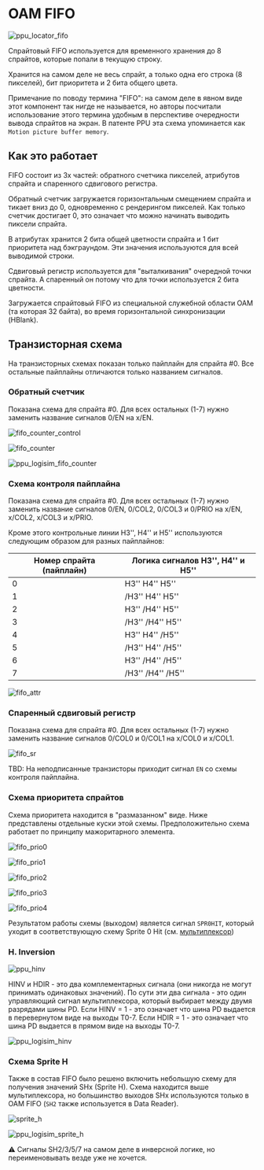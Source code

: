 # OAM FIFO

![ppu_locator_fifo](/BreakingNESWiki/imgstore/ppu/ppu_locator_fifo.jpg)

Спрайтовый FIFO используется для временного хранения до 8 спрайтов, которые попали в текущую строку.

Хранится на самом деле не весь спрайт, а только одна его строка (8 пикселей), бит приоритета и 2 бита общего цвета.

Примечание по поводу термина "FIFO": на самом деле в явном виде этот компонент так нигде не называется, но авторы посчитали использование этого термина удобным в перспективе очередности вывода спрайтов на экран. В патенте PPU эта схема упоминается как `Motion picture buffer memory`.

## Как это работает

FIFO состоит из 3х частей: обратного счетчика пикселей, атрибутов спрайта и спаренного сдвигового регистра.

Обратный счетчик загружается горизонтальным смещением спрайта и тикает вниз до 0, одновременно с рендерингом пикселей. Как только счетчик достигает 0, это означает что можно начинать выводить пиксели спрайта.

В атрибутах хранится 2 бита общей цветности спрайта и 1 бит приоритета над бэкграундом. Эти значения используются для всей выводимой строки.

Сдвиговый регистр используется для "выталкивания" очередной точки спрайта. А спаренный он потому что для точки используется 2 бита цветности.

Загружается спрайтовый FIFO из специальной служебной области OAM (та которая 32 байта), во время горизонтальной синхронизации (HBlank).

## Транзисторная схема

На транзисторных схемах показан только пайплайн для спрайта #0. Все остальные пайплайны отличаются только названием сигналов.

### Обратный счетчик

Показана схема для спрайта #0. Для всех остальных (1-7) нужно заменить название сигналов 0/EN на x/EN.

![fifo_counter_control](/BreakingNESWiki/imgstore/ppu/fifo_counter_control.jpg)

![fifo_counter](/BreakingNESWiki/imgstore/ppu/fifo_counter.jpg)

![ppu_logisim_fifo_counter](/BreakingNESWiki/imgstore/ppu/ppu_logisim_fifo_counter.jpg)

### Схема контроля пайплайна

Показана схема для спрайта #0. Для всех остальных (1-7) нужно заменить название сигналов 0/EN, 0/COL2, 0/COL3 и 0/PRIO на x/EN, x/COL2, x/COL3 и x/PRIO.

Кроме этого контрольные линии H3'', H4'' и H5'' используются следующим образом для разных пайплайнов:

|Номер спрайта (пайплайн)|Логика сигналов H3'', H4'' и H5''|
|---|---|
|0|H3'' H4'' H5''| 
|1|/H3'' H4'' H5''|
|2|H3'' /H4'' H5''|
|3|/H3'' /H4'' H5''|
|4|H3'' H4'' /H5''|
|5|/H3'' H4'' /H5''|
|6|H3'' /H4'' /H5''|
|7|/H3'' /H4'' /H5''|

![fifo_attr](/BreakingNESWiki/imgstore/ppu/fifo_attr.jpg)

### Спаренный сдвиговый регистр

Показана схема для спрайта #0. Для всех остальных (1-7) нужно заменить название сигналов 0/COL0 и 0/COL1 на x/COL0 и x/COL1.

![fifo_sr](/BreakingNESWiki/imgstore/ppu/fifo_sr.jpg)

TBD: На неподписанные транзисторы приходит сигнал `EN` со схемы контроля пайплайна.

### Схема приоритета спрайтов

Схема приоритета находится в "размазанном" виде. Ниже представлены отдельные куски этой схемы.
Предположительно схема работает по принципу мажоритарного элемента.

![fifo_prio0](/BreakingNESWiki/imgstore/ppu/fifo_prio0.jpg)

![fifo_prio1](/BreakingNESWiki/imgstore/ppu/fifo_prio1.jpg)

![fifo_prio2](/BreakingNESWiki/imgstore/ppu/fifo_prio2.jpg)

![fifo_prio3](/BreakingNESWiki/imgstore/ppu/fifo_prio3.jpg)

![fifo_prio4](/BreakingNESWiki/imgstore/ppu/fifo_prio4.jpg)

Результатом работы схемы (выходом) является сигнал `SPR0HIT`, который уходит в соответствующую схему Sprite 0 Hit (см. [мультиплексор](mux.md))

### H. Inversion

![ppu_hinv](/BreakingNESWiki/imgstore/ppu/ppu_hinv.jpg)

HINV и HDIR - это два комплементарных сигнала (они никогда не могут принимать одинаковых значений). По сути эти два сигнала - это один управляющий сигнал мультиплексора, который выбирает между двумя разрядами шины PD. Если HINV = 1 - это означает что шина PD выдается в перевернутом виде на выходы T0-7. Если HDIR = 1 - это означает что шина PD выдается в прямом виде на выходы T0-7.

![ppu_logisim_hinv](/BreakingNESWiki/imgstore/ppu/ppu_logisim_hinv.jpg)

### Схема Sprite H

Также в состав FIFO было решено включить небольшую схему для получения значений SHx (Sprite H). Схема находится выше мультиплексора, но большинство выходов SHx используются только в OAM FIFO (`SH2` также используется в Data Reader).

![sprite_h](/BreakingNESWiki/imgstore/ppu/sprite_h.jpg)

![ppu_logisim_sprite_h](/BreakingNESWiki/imgstore/ppu/ppu_logisim_sprite_h.jpg)

:warning: Сигналы SH2/3/5/7 на самом деле в инверсной логике, но переименовывать везде уже не хочется.
